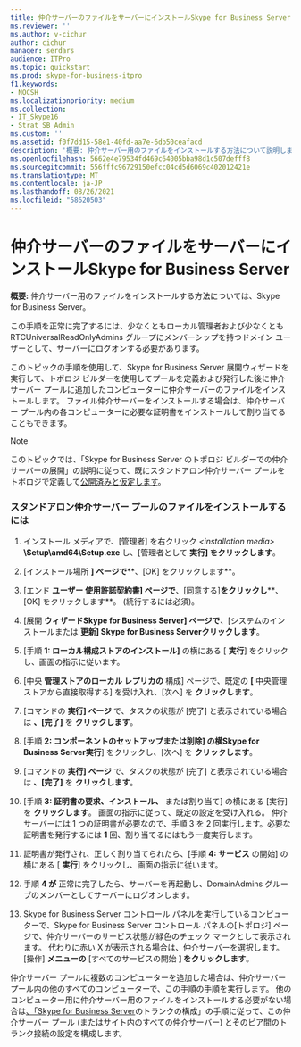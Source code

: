 ```yaml
---
title: 仲介サーバーのファイルをサーバーにインストールSkype for Business Server
ms.reviewer: ''
ms.author: v-cichur
author: cichur
manager: serdars
audience: ITPro
ms.topic: quickstart
ms.prod: skype-for-business-itpro
f1.keywords:
- NOCSH
ms.localizationpriority: medium
ms.collection:
- IT_Skype16
- Strat_SB_Admin
ms.custom: ''
ms.assetid: f0f7dd15-58e1-40fd-aa7e-6db50ceafacd
description: '概要: 仲介サーバー用のファイルをインストールする方法について説明します。Skype for Business Server。'
ms.openlocfilehash: 5662e4e79534fd469c64005bba98d1c507defff8
ms.sourcegitcommit: 556fffc96729150efcc04cd5d6069c402012421e
ms.translationtype: MT
ms.contentlocale: ja-JP
ms.lasthandoff: 08/26/2021
ms.locfileid: "58620503"
---
```

# <a name="install-the-files-for-mediation-server-in-skype-for-business-server"></a>仲介サーバーのファイルをサーバーにインストールSkype for Business Server
 
**概要:** 仲介サーバー用のファイルをインストールする方法については、Skype for Business Server。
  
この手順を正常に完了するには、少なくともローカル管理者および少なくとも RTCUniversalReadOnlyAdmins グループにメンバーシップを持つドメイン ユーザーとして、サーバーにログオンする必要があります。
  
このトピックの手順を使用して、Skype for Business Server 展開ウィザードを実行して、トポロジ ビルダーを使用してプールを定義および発行した後に仲介サーバー プールに追加したコンピューターに仲介サーバーのファイルをインストールします。 ファイル仲介サーバーをインストールする場合は、仲介サーバー プール内の各コンピューターに必要な証明書をインストールして割り当てることもできます。 
  
> [!NOTE]
> このトピックでは、「Skype for Business Server のトポロジ ビルダーでの仲介サーバーの展開」の説明に従って、既にスタンドアロン仲介サーバー プールをトポロジで定義して[公開済みと仮定します](deploy-a-mediation-server.md)。 
  
### <a name="to-install-the-files-for-a-stand-alone-mediation-server-pool"></a>スタンドアロン仲介サーバー プールのファイルをインストールするには

1. インストール メディアで、[管理者] を右クリック  _\<installation media\>_ **\Setup\amd64\Setup.exe** し、[管理者として **実行] をクリックします**。
    
2. [インストール場所 **] ページで****、[OK] をクリックします**。
    
3. [エンド **ユーザー 使用許諾契約書] ページで**、[同意する]**をクリックし****、[OK] をクリックします**。 (続行するには必須)。
    
4. [展開 **ウィザードSkype for Business Server] ページで**、[システムのインストールまたは **更新] Skype for Business Serverクリックします**。
    
5. [手順 **1: ローカル構成ストアのインストール]** の横にある [ **実行**] をクリックし、画面の指示に従います。
    
6. [中央 **管理ストアのローカル レプリカの** 構成] ページで、既定の **[** 中央管理ストアから直接取得する] を受け入れ、[次へ] を **クリックします**。
    
7. [コマンドの **実行] ページ** で、タスクの状態が [完了] と表示されている場合は **、[完了]** を **クリックします**。
    
8. [手順 **2: コンポーネントのセットアップまたは削除] の横Skype for Business Server実行**] をクリックし、[次へ] を **クリックします**。 
    
9. [コマンドの **実行] ページ** で、タスクの状態が [完了] と表示されている場合は **、[完了]** を **クリックします**。
    
10. [手順 **3: 証明書の要求、インストール、** または割り当て] の横にある [実行] を **クリックします**。 画面の指示に従って、既定の設定を受け入れる。 仲介サーバーには 1 つの証明書が必要なので、手順 3 を 2 回実行します。必要な証明書を発行するには **1** 回、割り当てるにはもう一度実行します。
    
11. 証明書が発行され、正しく割り当てられたら、[手順 **4: サービス** の開始] の横にある [ **実行**] をクリックし、画面の指示に従います。
    
12. 手順 **4 が** 正常に完了したら、サーバーを再起動し、DomainAdmins グループのメンバーとしてサーバーにログオンします。
    
13. Skype for Business Server コントロール パネルを実行しているコンピューターで、Skype for Business Server コントロール パネルの[トポロジ] ページで、仲介サーバーのサービス状態が緑色のチェック マークとして表示されます。 代わりに赤い X が表示される場合は、仲介サーバーを選択します。 [操作] **メニューの** [すべてのサービスの開始 **] をクリックします**。 
    
仲介サーバー プールに複数のコンピューターを追加した場合は、仲介サーバー プール内の他のすべてのコンピューターで、この手順の手順を実行します。 他のコンピューター用に仲介サーバー用のファイルをインストールする必要がない場合は[、「Skype for Business Server](configure-trunks.md)のトランクの構成」の手順に従って、この仲介サーバー プール (またはサイト内のすべての仲介サーバー) とそのピア間のトランク接続の設定を構成します。


